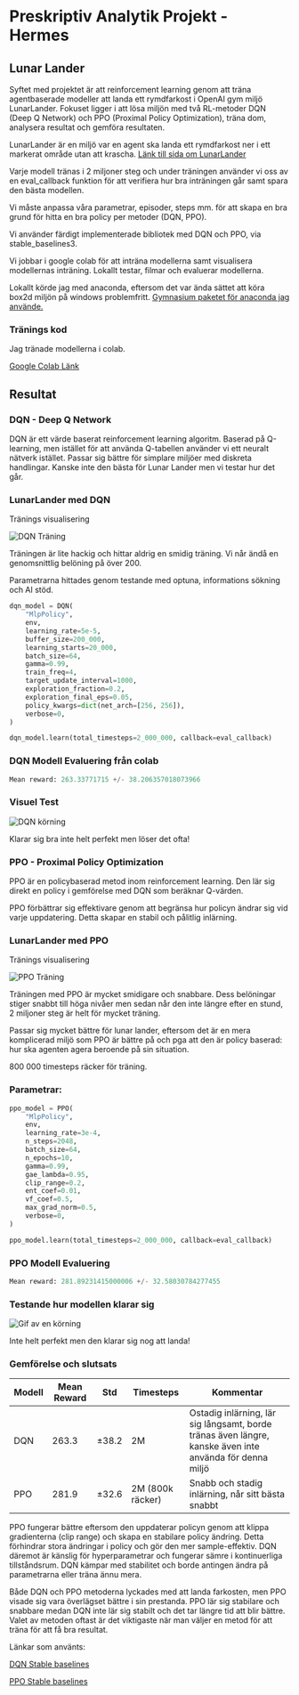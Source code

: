 # Preskriptiv Analytik Projekt - Hermes

## Lunar Lander

Syftet med projektet är att reinforcement learning genom att träna agentbaserade modeller att landa ett rymdfarkost i OpenAI gym miljö LunarLander. Fokuset ligger i att lösa miljön med två RL-metoder DQN (Deep Q Network) och PPO (Proximal Policy Optimization), träna dom, analysera resultat och gemföra resultaten.

LunarLander är en miljö var en agent ska landa ett rymdfarkost ner i ett markerat område utan att krascha. [Länk till sida om LunarLander](https://gymnasium.farama.org/environments/box2d/lunar_lander/)

Varje modell tränas i 2 miljoner steg och under träningen använder vi oss av en eval_callback funktion för att verifiera hur bra inträningen går samt spara den bästa modellen.

Vi måste anpassa våra parametrar, episoder, steps mm. för att skapa en bra grund för hitta en bra policy per metoder (DQN, PPO).

Vi använder färdigt implementerade bibliotek med DQN och PPO, via stable_baselines3.

Vi jobbar i google colab för att inträna modellerna samt visualisera modellernas inträning. Lokallt testar, filmar och evaluerar modellerna.

Lokallt körde jag med anaconda, eftersom det var ända sättet att köra box2d miljön på windows problemfritt. [Gymnasium paketet för anaconda jag använde.](https://anaconda.org/conda-forge/gymnasium-box2d)

### Tränings kod

Jag tränade modellerna i colab.

[Google Colab Länk](https://colab.research.google.com/drive/1brESnGEeAx9zn20RFZzVxKWi-MrcQixH?usp=sharing)

## Resultat

### DQN - Deep Q Network

DQN är ett värde baserat reinforcement learning algoritm.
Baserad på Q-learning, men istället för att använda Q-tabellen använder vi ett neuralt nätverk istället. Passar sig bättre för simplare miljöer med diskreta handlingar. Kanske inte den bästa för Lunar Lander men vi testar hur det går.

### LunarLander med DQN

Tränings visualisering

![DQN Träning](/assets/dqn_training.png)

Träningen är lite hackig och hittar aldrig en smidig träning. Vi når ändå en genomsnittlig belöning på över 200.

Parametrarna hittades genom testande med optuna, informations sökning och AI stöd.

```Python
dqn_model = DQN(
    "MlpPolicy",
    env,
    learning_rate=5e-5,
    buffer_size=200_000,
    learning_starts=20_000,
    batch_size=64,
    gamma=0.99,
    train_freq=4,
    target_update_interval=1000,
    exploration_fraction=0.2,
    exploration_final_eps=0.05,
    policy_kwargs=dict(net_arch=[256, 256]),
    verbose=0,
)

dqn_model.learn(total_timesteps=2_000_000, callback=eval_callback)
```

### DQN Modell Evaluering från colab

```Python
Mean reward: 263.33771715 +/- 38.206357018073966
```

### Visuel Test

![DQN körning](/assets/dqn_lunarlander_run_2.gif)

Klarar sig bra inte helt perfekt men löser det ofta!

### PPO - Proximal Policy Optimization

PPO är en policybaserad metod inom reinforcement learning. Den lär sig direkt en policy i gemförelse med DQN som beräknar Q-värden.

PPO förbättrar sig effektivare genom att begränsa hur policyn ändrar sig vid varje uppdatering. Detta skapar en stabil och pålitlig inlärning.

### LunarLander med PPO

Tränings visualisering

![PPO Träning](/assets/ppo_training.png)

Träningen med PPO är mycket smidigare och snabbare. Dess belöningar stiger snabbt till höga nivåer men sedan når den inte längre efter en stund, 2 miljoner steg är helt för mycket träning.

Passar sig mycket bättre för lunar lander, eftersom det är en mera komplicerad miljö som PPO är bättre på och pga att den är policy baserad: hur ska agenten agera beroende på sin situation.

800 000 timesteps räcker för träning.

### Parametrar:

```Python
ppo_model = PPO(
    "MlpPolicy",
    env,
    learning_rate=3e-4,
    n_steps=2048,
    batch_size=64,
    n_epochs=10,
    gamma=0.99,
    gae_lambda=0.95,
    clip_range=0.2,
    ent_coef=0.01,
    vf_coef=0.5,
    max_grad_norm=0.5,
    verbose=0,
)

ppo_model.learn(total_timesteps=2_000_000, callback=eval_callback)
```

### PPO Modell Evaluering

```Python
Mean reward: 281.89231415000006 +/- 32.58030784277455
```

### Testande hur modellen klarar sig

![Gif av en körning](/assets/ppo_lunarlander_run_2.gif)

Inte helt perfekt men den klarar sig nog att landa!

### Gemförelse och slutsats

|Modell|Mean Reward|Std|Timesteps|Kommentar|
|------|-----------|---|---------|---------|
|DQN|263.3|±38.2|2M|Ostadig inlärning, lär sig långsamt, borde tränas även längre, kanske även inte använda för denna miljö|
|PPO|281.9|±32.6|2M (800k räcker)|Snabb och stadig inlärning, når sitt bästa snabbt|

PPO fungerar bättre eftersom den uppdaterar policyn genom att klippa gradienterna (clip range) och skapa en stabilare policy ändring. Detta förhindrar stora ändringar i policy och gör den mer sample-effektiv. DQN däremot är känslig för hyperparametrar och fungerar sämre i kontinuerliga tillståndsrum. DQN kämpar med stabilitet och borde antingen ändra på parametrarna eller träna ännu mera.

Både DQN och PPO metoderna lyckades med att landa farkosten, men PPO visade sig vara överlägset bättre i sin prestanda. PPO lär sig stabilare och snabbare medan DQN inte lär sig stabilt och det tar längre tid att blir bättre. Valet av metoden oftast är det viktigaste när man väljer en metod för att träna för att få bra resultat.

Länkar som använts:

[DQN Stable baselines](https://stable-baselines3.readthedocs.io/en/master/modules/dqn.html)

[PPO Stable baselines](https://stable-baselines3.readthedocs.io/en/master/modules/ppo.html)
